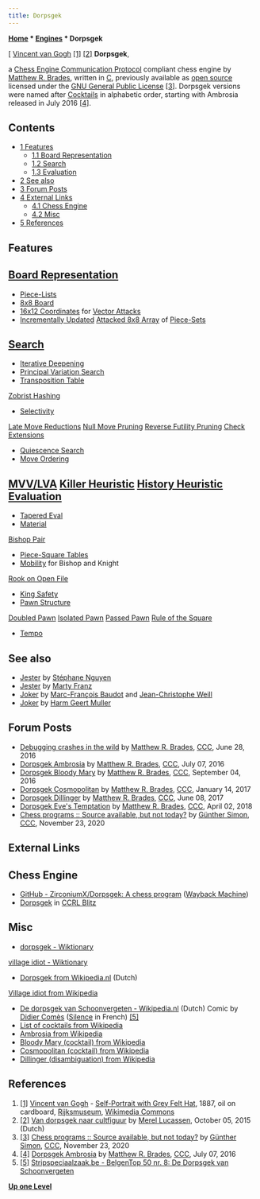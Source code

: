 ```yaml
---
title: Dorpsgek
---
```

**[Home](Home "Home") * [Engines](Engines "Engines") * Dorpsgek**

\[ [Vincent van Gogh](Category:Vincent_van_Gogh "Category:Vincent van Gogh") <a id="cite-note-1" href="#cite-ref-1">[1]</a> <a id="cite-note-2" href="#cite-ref-2">[2]</a>
**Dorpsgek**,

a [Chess Engine Communication Protocol](Chess_Engine_Communication_Protocol "Chess Engine Communication Protocol") compliant chess engine by [Matthew R. Brades](Matthew_R._Brades "Matthew R. Brades"), written in [C](C "C"), previously available as [open source](Category:Open_Source "Category:Open Source") licensed under the [GNU General Public License](Free_Software_Foundation#GPL "Free Software Foundation") <a id="cite-note-3" href="#cite-ref-3">[3]</a>.
Dorpsgek versions were named after [Cocktails](https://en.wikipedia.org/wiki/Cocktail) in alphabetic order, starting with Ambrosia released in July 2016 <a id="cite-note-4" href="#cite-ref-4">[4]</a>.

## Contents

- [1 Features](#features)
  - [1.1 Board Representation](#board-representation)
  - [1.2 Search](#search)
  - [1.3 Evaluation](#evaluation)
- [2 See also](#see-also)
- [3 Forum Posts](#forum-posts)
- [4 External Links](#external-links)
  - [4.1 Chess Engine](#chess-engine)
  - [4.2 Misc](#misc)
- [5 References](#references)

## Features

## [Board Representation](Board_Representation "Board Representation")

- [Piece-Lists](Piece-Lists "Piece-Lists")
- [8x8 Board](8x8_Board "8x8 Board")
- [16x12 Coordinates](Vector_Attacks#16x12 "Vector Attacks") for [Vector Attacks](Vector_Attacks "Vector Attacks")
- [Incrementally Updated](Incremental_Updates "Incremental Updates") [Attacked 8x8 Array](Attack_and_Defend_Maps "Attack and Defend Maps") of [Piece-Sets](Piece-Sets "Piece-Sets")

## [Search](Search "Search")

- [Iterative Deepening](Iterative_Deepening "Iterative Deepening")
- [Principal Variation Search](Principal_Variation_Search "Principal Variation Search")
- [Transposition Table](Transposition_Table "Transposition Table")

[Zobrist Hashing](Zobrist_Hashing "Zobrist Hashing")

- [Selectivity](Selectivity "Selectivity")

[Late Move Reductions](Late_Move_Reductions "Late Move Reductions")
[Null Move Pruning](Null_Move_Pruning "Null Move Pruning")
[Reverse Futility Pruning](Reverse_Futility_Pruning "Reverse Futility Pruning")
[Check Extensions](Check_Extensions "Check Extensions")

- [Quiescence Search](Quiescence_Search "Quiescence Search")
- [Move Ordering](Move_Ordering "Move Ordering")

## [MVV/LVA](MVV-LVA "MVV-LVA") [Killer Heuristic](Killer_Heuristic "Killer Heuristic") [History Heuristic](History_Heuristic "History Heuristic") [Evaluation](Evaluation "Evaluation")

- [Tapered Eval](Tapered_Eval "Tapered Eval")
- [Material](Material "Material")

[Bishop Pair](Bishop_Pair "Bishop Pair")

- [Piece-Square Tables](Piece-Square_Tables "Piece-Square Tables")
- [Mobility](Mobility "Mobility") for Bishop and Knight

[Rook on Open File](Rook_on_Open_File "Rook on Open File")

- [King Safety](King_Safety "King Safety")
- [Pawn Structure](Pawn_Structure "Pawn Structure")

[Doubled Pawn](Doubled_Pawn "Doubled Pawn")
[Isolated Pawn](Isolated_Pawn "Isolated Pawn")
[Passed Pawn](Passed_Pawn "Passed Pawn")
[Rule of the Square](Rule_of_the_Square "Rule of the Square")

- [Tempo](Tempo "Tempo")

## See also

- [Jester](Jester "Jester") by [Stéphane Nguyen](St%C3%A9phane_Nguyen "Stéphane Nguyen")
- [Jester](Jester_US "Jester US") by [Marty Franz](Marty_Franz "Marty Franz")
- [Joker](Joker "Joker") by [Marc-François Baudot](Marc-Fran%C3%A7ois_Baudot "Marc-François Baudot") and [Jean-Christophe Weill](Jean-Christophe_Weill "Jean-Christophe Weill")
- [Joker](Joker_NL "Joker NL") by [Harm Geert Muller](Harm_Geert_Muller "Harm Geert Muller")

## Forum Posts

- [Debugging crashes in the wild](http://www.talkchess.com/forum/viewtopic.php?t=60631) by [Matthew R. Brades](Matthew_R._Brades "Matthew R. Brades"), [CCC](CCC "CCC"), June 28, 2016
- [Dorpsgek Ambrosia](http://www.talkchess.com/forum/viewtopic.php?t=60733) by [Matthew R. Brades](Matthew_R._Brades "Matthew R. Brades"), [CCC](CCC "CCC"), July 07, 2016
- [Dorpsgek Bloody Mary](http://www.talkchess.com/forum/viewtopic.php?t=61337) by [Matthew R. Brades](Matthew_R._Brades "Matthew R. Brades"), [CCC](CCC "CCC"), September 04, 2016
- [Dorpsgek Cosmopolitan](http://www.talkchess.com/forum/viewtopic.php?t=62817) by [Matthew R. Brades](Matthew_R._Brades "Matthew R. Brades"), [CCC](CCC "CCC"), January 14, 2017
- [Dorpsgek Dillinger](http://www.talkchess.com/forum/viewtopic.php?t=64223) by [Matthew R. Brades](Matthew_R._Brades "Matthew R. Brades"), [CCC](CCC "CCC"), June 08, 2017
- [Dorpsgek Eve's Temptation](http://www.talkchess.com/forum3/viewtopic.php?f=2&t=66998) by [Matthew R. Brades](Matthew_R._Brades "Matthew R. Brades"), [CCC](CCC "CCC"), April 02, 2018
- [Chess programs :: Source available, but not today?](http://www.talkchess.com/forum3/viewtopic.php?f=7&t=75904) by [Günther Simon](G%C3%BCnther_Simon "Günther Simon"), [CCC](CCC "CCC"), November 23, 2020

## External Links

## Chess Engine

- [GitHub - ZirconiumX/Dorpsgek: A chess program](https://web.archive.org/web/20180821032641/https://github.com/ZirconiumX/Dorpsgek) ([Wayback Machine](https://en.wikipedia.org/wiki/Wayback_Machine))
- [Dorpsgek](http://www.computerchess.org.uk/ccrl/404/cgi/compare_engines.cgi?family=Dorpsgek&print=Rating+list&print=Results+table&print=LOS+table&print=Ponder+hit+table&print=Eval+difference+table&print=Comopp+gamenum+table&print=Overlap+table&print=Score+with+common+opponents) in [CCRL Blitz](CCRL "CCRL")

## Misc

- [dorpsgek - Wiktionary](https://en.wiktionary.org/wiki/dorpsgek)

[village idiot - Wiktionary](https://en.wiktionary.org/wiki/village_idiot)

- [Dorpsgek from Wikipedia.nl](https://nl.wikipedia.org/wiki/Dorpsgek) (Dutch)

[Village idiot from Wikipedia](https://en.wikipedia.org/wiki/Village_idiot)

- [De dorpsgek van Schoonvergeten - Wikipedia.nl](https://nl.wikipedia.org/wiki/De_dorpsgek_van_Schoonvergeten) (Dutch) Comic by [Didier Comès](https://en.wikipedia.org/wiki/Didier_Com%C3%A8s) ([Silence](<https://fr.wikipedia.org/wiki/Silence_(bande_dessin%C3%A9e)>) in French) <a id="cite-note-5" href="#cite-ref-5">[5]</a>
- [List of cocktails from Wikipedia](https://en.wikipedia.org/wiki/List_of_cocktails)
- [Ambrosia from Wikipedia](https://en.wikipedia.org/wiki/Ambrosia)
- [Bloody Mary (cocktail) from Wikipedia](<https://en.wikipedia.org/wiki/Bloody_Mary_(cocktail)>)
- [Cosmopolitan (cocktail) from Wikipedia](<https://en.wikipedia.org/wiki/Cosmopolitan_(cocktail)>)
- [Dillinger (disambiguation) from Wikipedia](<https://en.wikipedia.org/wiki/Dillinger_(disambiguation)>)

## References

1. <a id="cite-ref-1" href="#cite-note-1">[1]</a> [Vincent van Gogh](Category:Vincent_van_Gogh "Category:Vincent van Gogh") - [Self-Portrait with Grey Felt Hat](https://commons.wikimedia.org/wiki/File:Van_Gogh_Self-Portrait_with_Grey_Felt_Hat_1886-87_Rijksmuseum.jpg), 1887, oil on cardboard, [Rijksmuseum](https://en.wikipedia.org/wiki/Rijksmuseum), [Wikimedia Commons](https://en.wikipedia.org/wiki/Wikimedia_Commons)
1. <a id="cite-ref-2" href="#cite-note-2">[2]</a> [Van dorpsgek naar cultfiguur](http://www.reinwardtcommunity.nl/nl/page/12227/van-dorpsgek-naar-cultfiguur) by [Merel Lucassen](http://www.reinwardtcommunity.nl/nl/page/12071/merel-lucassen), October 05, 2015 (Dutch)
1. <a id="cite-ref-3" href="#cite-note-3">[3]</a> [Chess programs :: Source available, but not today?](http://www.talkchess.com/forum3/viewtopic.php?f=7&t=75904) by [Günther Simon](G%C3%BCnther_Simon "Günther Simon"), [CCC](CCC "CCC"), November 23, 2020
1. <a id="cite-ref-4" href="#cite-note-4">[4]</a> [Dorpsgek Ambrosia](http://www.talkchess.com/forum/viewtopic.php?t=60733) by [Matthew R. Brades](Matthew_R._Brades "Matthew R. Brades"), [CCC](CCC "CCC"), July 07, 2016
1. <a id="cite-ref-5" href="#cite-note-5">[5]</a> [Stripspeciaalzaak.be - BelgenTop 50 nr. 8: De Dorpsgek van Schoonvergeten](http://www.stripspeciaalzaak.be/Toppers/BelgenTop100/08_Dorpsgek.htm)

**[Up one Level](Engines "Engines")**

